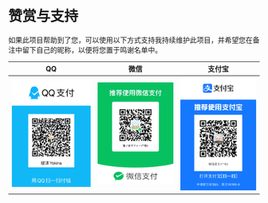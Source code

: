 # 赞赏与支持

如果此项目帮助到了您，可以使用以下方式支持我持续维护此项目，并希望您在备注中留下自己的昵称，以便将您置于鸣谢名单中。

| QQ                                              | 微信                                                | 支付宝                                                                                                          |
| ----------------------------------------------- | --------------------------------------------------- | --------------------------------------------------------------------------------------------------------------- |
| <img src='/Image/pay_qq.jpg' width='500px' /> | <img src='/Image/pay_wechat.jpg' width='500px' /> | <a href='https://qr.alipay.com/fkx104813m3yz3hluzvolab'><img src='/Image/pay_alipay.jpg' width='500px' /></a> |